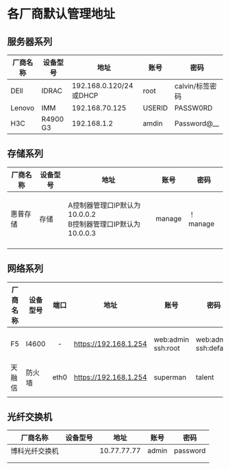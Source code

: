 # 各厂商默认管理地址

## 服务器系列

| 厂商名称   | 设备型号     | 地址                    | 账号     | 密码            |
| ------ | -------- | --------------------- | ------ | ------------- |
| DEll   | IDRAC    | 192.168.0.120/24或DHCP | root   | calvin/标签密码   |
| Lenovo | IMM      | 192.168.70.125        | USERID | PASSW0RD      |
| H3C    | R4900 G3 | 192.168.1.2           | amdin  | Password@\_\_ |

## 存储系列

| 厂商名称 | 设备型号 | 地址                                                  | 账号     | 密码      |
| ---- | ---- | --------------------------------------------------- | ------ | ------- |
| 惠普存储 | 存储   | <p>A控制器管理口IP默认为10.0.0.2<br>B控制器管理口IP默认为10.0.0.3</p> | manage | ！manage |
|      |      |                                                     |        |         |

## 网络系列

| 厂商名称 | 设备型号  |  端口  | 地址                    | 账号                           | 密码                              |
| ---- | ----- | :--: | --------------------- | ---------------------------- | ------------------------------- |
| F5   | I4600 |   -  | https://192.168.1.254 | <p>web:admin<br>ssh:root</p> | <p>web:admin<br>ssh:default</p> |
| 天融信  | 防火墙   | eth0 | https://192.168.1.254 | superman                     | talent                          |
|      |       |      |                       |                              |                                 |

## 光纤交换机

| 厂商名称    | 设备型号 | 地址          | 账号    | 密码       |
| ------- | ---- | ----------- | ----- | -------- |
| 博科光纤交换机 |      | 10.77.77.77 | admin | password |
|         |      |             |       |          |
|         |      |             |       |          |
